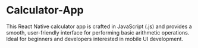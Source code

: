 # Calculator-App
This React Native calculator app is crafted in JavaScript (.js) and provides a smooth, user-friendly interface for performing basic arithmetic operations. Ideal for beginners and developers interested in mobile UI development.
